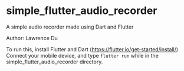# simple_flutter_audio_recorder

A simple audio recorder made using Dart and Flutter

Author: Lawrence Du


To run this, install Flutter and Dart (https://flutter.io/get-started/install/)
Connect your mobile device, and type `flutter run` while in the simple_flutter_audio_recorder directory.


